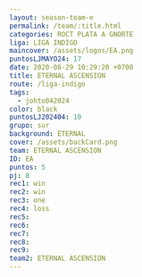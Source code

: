 ```yaml
---
layout: season-team-e
permalink: /team/:title.html
categories: ROCT PLATA A GNORTE
liga: LIGA INDIGO
maincover: /assets/logos/EA.png
puntosLJMAYO24: 17
date: 2020-08-29 10:29:20 +0700
title: ETERNAL ASCENSION
route: /liga-indigo
tags:
  - johto042024
color: black
puntosLJ202404: 10
grupo: sur
background: ETERNAL
cover: /assets/backCard.png
team: ETERNAL ASCENSION
ID: EA
puntos: 5
pj: 8
rec1: win
rec2: win
rec3: one
rec4: loss
rec5: 
rec6: 
rec7: 
rec8: 
rec9: 
team2: ETERNAL ASCENSION
---
```

